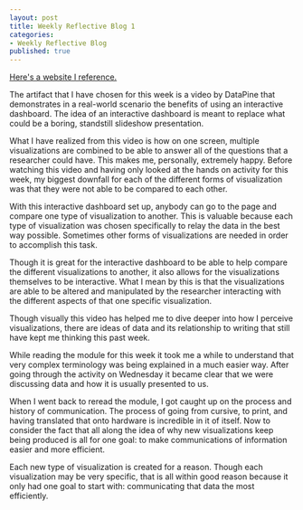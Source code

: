 ```yaml
---
layout: post
title: Weekly Reflective Blog 1
categories:
- Weekly Reflective Blog
published: true
---
```


[Here's a website I reference.](https://youtu.be/dK_fUz2etk8)

The artifact that I have chosen for this week is a video by DataPine that demonstrates in a real-world scenario the benefits of using an interactive dashboard.
The idea of an interactive dashboard is meant to replace what could be a boring, standstill slideshow presentation.

What I have realized from this video is how on one screen, multiple visualizations are combined to be able to answer all of the questions that a researcher could have. 
This makes me, personally, extremely happy.
Before watching this video and having only looked at the hands on activity for this week, my biggest downfall for each of the different forms of visualization was that they were not able to be compared to each other.

With this interactive dashboard set up, anybody can go to the page and compare one type of visualization to another.
This is valuable because each type of visualization was chosen specifically to relay the data in the best way possible.
Sometimes other forms of visualizations are needed in order to accomplish this task.

Though it is great for the interactive dashboard to be able to help compare the different visualizations to another, it also allows for the visualizations themselves to be interactive.
What I mean by this is that the visualizations are able to be altered and manipulated by the researcher interacting with the different aspects of that one specific visualization.

Though visually this video has helped me to dive deeper into how I perceive visualizations, there are ideas of data and its relationship to writing that still have kept me thinking this past week.

While reading the module for this week it took me a while to understand that very complex terminology was being explained in a much easier way. 
After going through the activity on Wednesday it became clear that we were discussing data and how it is usually presented to us. 

When I went back to reread the module, I got caught up on the process and history of communication.
The process of going from cursive, to print, and having translated that onto hardware is incredible in it of itself. 
Now to consider the fact that all along the idea of why new visualizations keep being produced is all for one goal: to make communications of information easier and more efficient.

Each new type of visualization is created for a reason.
Though each visualization may be very specific, that is all within good reason because it only had one goal to start with: communicating that data the most efficiently.
